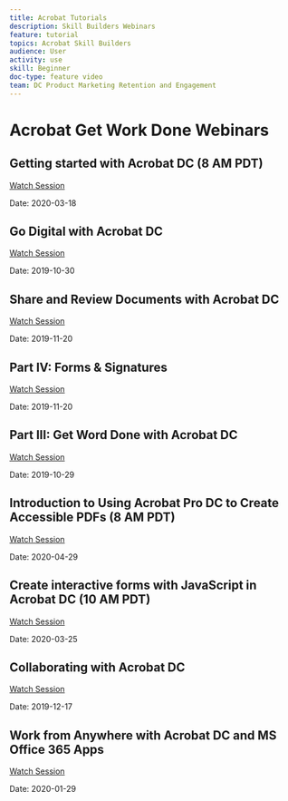 ```yaml
---
title: Acrobat Tutorials
description: Skill Builders Webinars
feature: tutorial
topics: Acrobat Skill Builders
audience: User
activity: use
skill: Beginner
doc-type: feature video
team: DC Product Marketing Retention and Engagement
---
```


# Acrobat Get Work Done Webinars

## Getting started with Acrobat DC (8 AM PDT)

[Watch Session](https://event.on24.com/wcc/r/2183715/E63B725DCA506E5ED6DC4E8DD8FC697F)

Date: 2020-03-18

## Go Digital with Acrobat DC

[Watch Session](https://event.on24.com/wcc/r/2095265/BB6A25ABE083633A9F63E8E59EF8CE65)

Date: 2019-10-30

## Share and Review Documents with Acrobat DC

[Watch Session](https://acrobatusers.com/get-work-done/)

Date: 2019-11-20

## Part IV: Forms & Signatures

[Watch Session](https://event.on24.com/wcc/r/2128094/0F7F552385DD5F853A69666D1F95523C)

Date: 2019-11-20

## Part III: Get Word Done with Acrobat DC

[Watch Session](https://event.on24.com/wcc/r/2135576/6904C80D4F45B8B7C280A7AB4C23ED1C)

Date: 2019-10-29

## Introduction to Using Acrobat Pro DC to Create Accessible PDFs (8 AM PDT)

[Watch Session](https://event.on24.com/wcc/r/2250039/9E538E4AD268D6D301FEDA1BFCB87717)

Date: 2020-04-29

## Create interactive forms with JavaScript in Acrobat DC (10 AM PDT)

[Watch Session](https://event.on24.com/wcc/r/2183718/E43485B874DD8912390697C6C412E426)

Date: 2020-03-25

## Collaborating with Acrobat DC

[Watch Session](https://acrobatusers.com/get-work-done/)

Date: 2019-12-17

## Work from Anywhere with Acrobat DC and MS Office 365 Apps

[Watch Session](https://acrobatusers.com/get-work-done/)

Date: 2020-01-29

